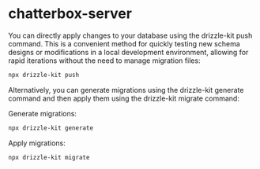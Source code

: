 # chatterbox-server

You can directly apply changes to your database using the drizzle-kit push command. This is a convenient method for quickly testing new schema designs or modifications in a local development environment, allowing for rapid iterations without the need to manage migration files:

```bash
npx drizzle-kit push
```

Alternatively, you can generate migrations using the drizzle-kit generate command and then apply them using the drizzle-kit migrate command:

Generate migrations:
```bash
npx drizzle-kit generate
```

Apply migrations:
```bash
npx drizzle-kit migrate
```
